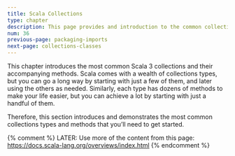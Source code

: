 ```yaml
---
title: Scala Collections
type: chapter
description: This page provides and introduction to the common collections classes and their methods in Scala 3.
num: 36
previous-page: packaging-imports
next-page: collections-classes
---
```


This chapter introduces the most common Scala 3 collections and their accompanying methods. Scala comes with a wealth of collections types, but you can go a long way by starting with just a few of them, and later using the others as needed. Similarly, each type has dozens of methods to make your life easier, but you can achieve a lot by starting with just a handful of them.

Therefore, this section introduces and demonstrates the most common collections types and methods that you’ll need to get started.


{% comment %}
LATER: Use more of the content from this page:
       https://docs.scala-lang.org/overviews/index.html
{% endcomment %}




